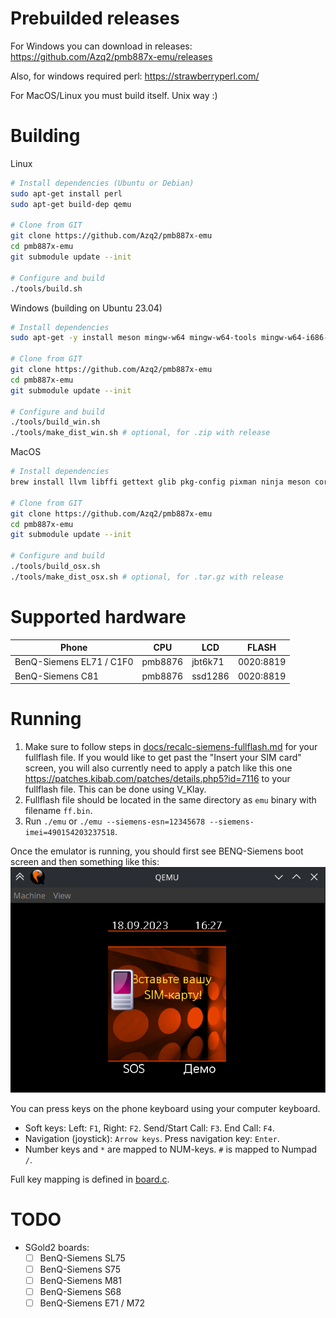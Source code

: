 # Prebuilded releases
For Windows you can download in releases: https://github.com/Azq2/pmb887x-emu/releases

Also, for windows required perl: https://strawberryperl.com/

For MacOS/Linux you must build itself. Unix way :)

# Building
Linux
```bash
# Install dependencies (Ubuntu or Debian)
sudo apt-get install perl
sudo apt-get build-dep qemu

# Clone from GIT
git clone https://github.com/Azq2/pmb887x-emu
cd pmb887x-emu
git submodule update --init

# Configure and build
./tools/build.sh
```

Windows (building on Ubuntu 23.04)
```bash
# Install dependencies
sudo apt-get -y install meson mingw-w64 mingw-w64-tools mingw-w64-i686-dev mingw-w64-x86-64-dev mingw-w64-common

# Clone from GIT
git clone https://github.com/Azq2/pmb887x-emu
cd pmb887x-emu
git submodule update --init

# Configure and build
./tools/build_win.sh
./tools/make_dist_win.sh # optional, for .zip with release
```

MacOS
```bash
# Install dependencies
brew install llvm libffi gettext glib pkg-config pixman ninja meson coreutils perl

# Clone from GIT
git clone https://github.com/Azq2/pmb887x-emu
cd pmb887x-emu
git submodule update --init

# Configure and build
./tools/build_osx.sh
./tools/make_dist_osx.sh # optional, for .tar.gz with release
```

# Supported hardware
| Phone                    | CPU     | LCD     | FLASH     |
|--------------------------|---------|---------|-----------|
| BenQ-Siemens EL71 / C1F0 | pmb8876 | jbt6k71 | 0020:8819 |
| BenQ-Siemens C81         | pmb8876 | ssd1286 | 0020:8819 |

# Running
1. Make sure to follow steps in [docs/recalc-siemens-fullflash.md](docs/recalc-siemens-fullflash.md) for your fullflash file.
If you would like to get past the "Insert your SIM card" screen, you will also currently need to apply a patch
like this one https://patches.kibab.com/patches/details.php5?id=7116 to your fullflash file. This can be done using V_Klay.
2. Fullflash file should be located in the same directory as `emu` binary with filename `ff.bin`.
3. Run `./emu` or `./emu --siemens-esn=12345678 --siemens-imei=490154203237518`.

Once the emulator is running, you should first see BENQ-Siemens boot screen and then something like this:
![A screenshot of a running emulator](docs/emu.png)

You can press keys on the phone keyboard using your computer keyboard.

* Soft keys: Left: `F1`, Right: `F2`. Send/Start Call: `F3`. End Call: `F4`.
* Navigation (joystick): `Arrow keys`. Press navigation key: `Enter`.
* Number keys and `*` are mapped to NUM-keys. `#` is mapped to Numpad `/`.

Full key mapping is defined in [board.c](https://github.com/Azq2/qemu-pmb887x/blob/7c83c045a11cd110d220ec39a6cad3dbafe86e6c/hw/arm/pmb887x/boards.c#L19-L67).


# TODO
- SGold2 boards:
  - [ ] BenQ-Siemens SL75
  - [ ] BenQ-Siemens S75
  - [ ] BenQ-Siemens M81
  - [ ] BenQ-Siemens S68
  - [ ] BenQ-Siemens E71 / M72
